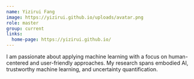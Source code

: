 ```yaml
---
name: Yizirui Fang
image: https://yizirui.github.io/uploads/avatar.png
role: master
group: current
links:
  home-page: https://yizirui.github.io/
---
```


I am passionate about applying machine learning with a focus on human-centered and user-friendly approaches. My research spans embodied AI, trustworthy machine learning, and uncertainty quantification.